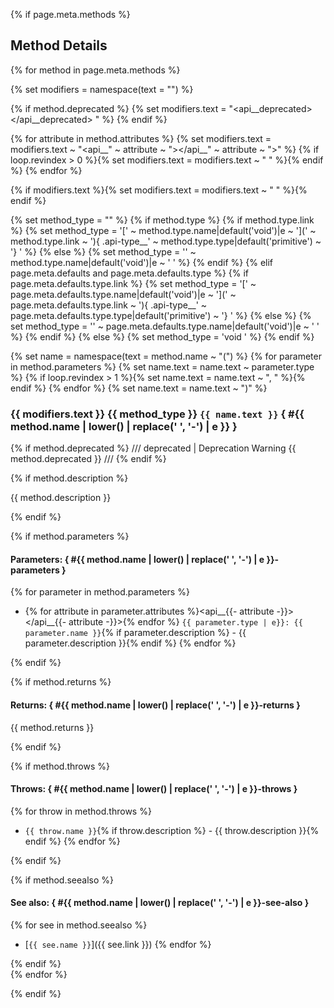 {% if page.meta.methods %}
## Method Details

{% for method in page.meta.methods %}
<div class="api-detail" markdown>

{% set modifiers = namespace(text = "") %}

{% if method.deprecated %}
  {% set modifiers.text = "<api__deprecated></api__deprecated> " %}
{% endif %}

{% for attribute in method.attributes %}
  {% set modifiers.text = modifiers.text ~ "<api__" ~ attribute ~ "></api__" ~ attribute ~ ">" %}
  {% if loop.revindex > 0 %}{% set modifiers.text = modifiers.text ~ " " %}{% endif %}
{% endfor %}

{% if modifiers.text %}{% set modifiers.text = modifiers.text ~ " " %}{% endif %}

{% set method_type = "" %}
{% if method.type %}
  {% if method.type.link %}
    {% set method_type = '[' ~ method.type.name|default('void')|e ~ '](' ~ method.type.link ~ '){ .api-type__' ~ method.type.type|default('primitive') ~ '} ' %}
  {% else %}
    {% set method_type = '<span class="api-type__' ~ method.type.type|default('primitive') ~ '">' ~ method.type.name|default('void')|e ~ '</span> ' %}
  {% endif %}
{% elif page.meta.defaults and page.meta.defaults.type %}
  {% if page.meta.defaults.type.link %}
    {% set method_type = '[' ~ page.meta.defaults.type.name|default('void')|e ~ '](' ~ page.meta.defaults.type.link ~ '){ .api-type__' ~ page.meta.defaults.type.type|default('primitive') ~ '} ' %}
  {% else %}
    {% set method_type = '<span class="api-type__' ~ page.meta.defaults.type.type|default('primitive') ~ '">' ~ page.meta.defaults.type.name|default('void')|e ~ '</span> ' %}
  {% endif %}
{% else %}
  {% set method_type = '<span class="api-type__primitive">void</span> ' %}
{% endif %}

{% set name = namespace(text = method.name ~ "(") %}
{% for parameter in method.parameters %}
  {% set name.text = name.text ~ parameter.type %}
  {% if loop.revindex > 1 %}{% set name.text = name.text ~ ", " %}{% endif %}
{% endfor %}
{% set name.text = name.text ~ ")" %}

### {{ modifiers.text }} {{ method_type }} `{{ name.text }}` { #{{ method.name | lower() | replace(' ', '-') | e }} }

{% if method.deprecated %}
/// deprecated | Deprecation Warning
{{ method.deprecated }}
///
{% endif %}

{% if method.description %}
<div class="api-detail__description" markdown>

{{ method.description }}

</div>
{% endif %}

{% if method.parameters %}
#### Parameters: { #{{ method.name | lower() | replace(' ', '-') | e }}-parameters }

<div class="api-detail__description" markdown>

{% for parameter in method.parameters %}
- {% for attribute in parameter.attributes %}<api__{{- attribute -}}></api__{{- attribute -}}>{% endfor %} `{{ parameter.type | e}}: {{ parameter.name }}`{% if parameter.description %} - {{ parameter.description }}{% endif %}
{% endfor %}

</div>
{% endif %}

{% if method.returns %}
#### Returns: { #{{ method.name | lower() | replace(' ', '-') | e }}-returns }

<div class="api-detail__description" markdown>

{{ method.returns }}

</div>
{% endif %}

{% if method.throws %}
#### Throws: { #{{ method.name | lower() | replace(' ', '-') | e }}-throws }

<div class="api-detail__description" markdown>

{% for throw in method.throws %}
- `{{ throw.name }}`{% if throw.description %} - {{ throw.description }}{% endif %}
{% endfor %}

</div>
{% endif %}

{% if method.seealso %}
#### See also: { #{{ method.name | lower() | replace(' ', '-') | e }}-see-also }

<div class="api-detail__description" markdown>

{% for see in method.seealso %}
- [`{{ see.name }}`]({{ see.link }})
{% endfor %}

</div>
{% endif %}

</div>
{% endfor %}

{% endif %}